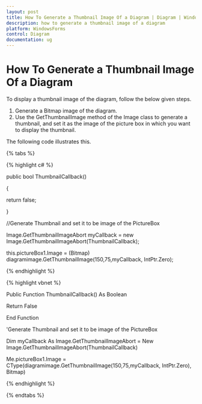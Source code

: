 ```yaml
---
layout: post
title: How To Generate a Thumbnail Image Of a Diagram | Diagram | WindowsForms | Syncfusion
description: how to generate a thumbnail image of a diagram
platform: WindowsForms
control: Diagram
documentation: ug
---
```


# How To Generate a Thumbnail Image Of a Diagram

To display a thumbnail image of the diagram, follow the below given steps.

1. Generate a Bitmap image of the diagram. 
2. Use the GetThumbnailImage method of the Image class to generate a thumbnail, and set it as the image of the picture box in which you want to display the thumbnail.

The following code illustrates this.

{% tabs %}

{% highlight c# %}

public bool ThumbnailCallback()

{

return false;

}

//Generate Thumbnail and set it to be image of the PictureBox

Image.GetThumbnailImageAbort myCallback = new Image.GetThumbnailImageAbort(ThumbnailCallback); 

this.pictureBox1.Image = (Bitmap) diagramimage.GetThumbnailImage(150,75,myCallback, IntPtr.Zero);

{% endhighlight %}

{% highlight vbnet %}

Public Function ThumbnailCallback() As Boolean

Return False

End Function

'Generate Thumbnail and set it to be image of the PictureBox

Dim myCallback As Image.GetThumbnailImageAbort = New Image.GetThumbnailImageAbort(ThumbnailCallback)

Me.pictureBox1.Image = CType(diagramimage.GetThumbnailImage(150,75,myCallback, IntPtr.Zero), Bitmap)

{% endhighlight %}

{% endtabs %}